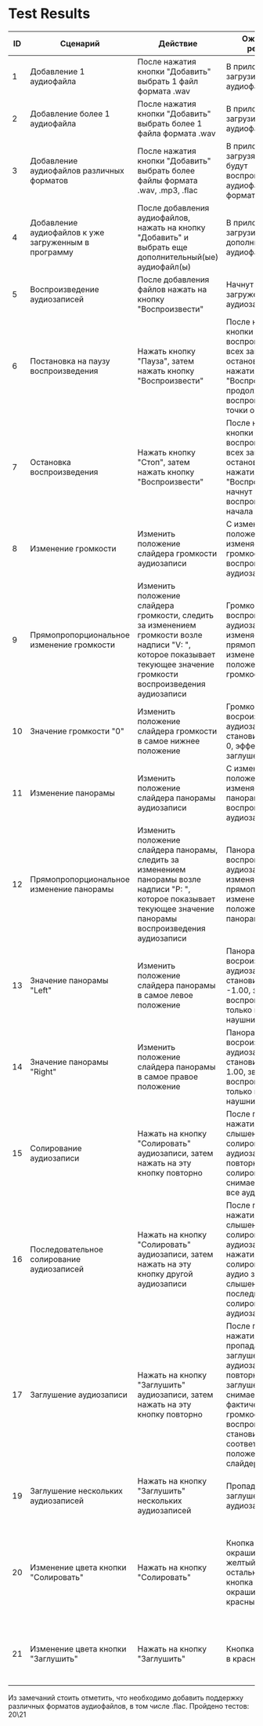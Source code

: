 # Test Results
| ID  | Сценарий | Действие | Ожидаемый результат | Фактический результат | Оценка |
| ------------- | ------------- | ------------- | ------------- | ------------- | ------------- |
|1|Добавление 1 аудиофайла|После нажатия кнопки "Добавить" выбрать 1 файл формата .wav|В приложение загрузиться 1 аудиофайл|Аудиофайл добавлен|Тест пройден|
|2|Добавление более 1 аудиофайла|После нажатия кнопки "Добавить" выбрать более 1 файла формата .wav|В приложение загрузиться более 1 аудиофайл|Несколько аудиофайлов были добавлены|Тест пройден|
|3|Добавление аудиофайлов различных форматов|После нажатия кнопки "Добавить" выбрать более файлы формата .wav, .mp3, .flac|В приложение загрузятся, а также будут воспроизводиться аудиофайлы данных форматов форматы|Были добавлены треки .wav .mp3 .flac. Wav и mp3 проигрываются, flac трек не проигрывается.|Тест не пройден|
|4|Добавление аудиофайлов к уже загруженным в программу|После добавления аудиофайлов, нажать на кнопку "Добавить" и выбрать еще дополнительный(ые) аудиофайл(ы)|В приложение загрузится(ятся) дополнительный(ые) аудиофайл(ы)|Дополнительные файлы загрузились|Тест пройден|
|5|Воспроизведение аудиозаписей|После добавления файлов нажать на кнопку "Воспроизвести"|Начнут играть загруженные аудиозаписи|Все добавленные файлы проигрываются|Тест пройден|
|6|Постановка на паузу воспроизведения|Нажать кнопку "Пауза", затем нажать кнопку "Воспроизвести"|После нажатия кнопки "Пауза" воспроизведение всех записей остановится, после нажатия кнопки "Воспроизвести" продолжат воспроизведение с точки остановки|Файлы запустились с точки остановки|Тест пройден|
|7|Остановка воспроизведения|Нажать кнопку "Стоп", затем нажать кнопку "Воспроизвести"|После нажатия кнопки "Стоп" воспроизведение всех записей остановится, после нажатия кнопки "Воспроизвести" начнут воспроизведение с начала аудиозаписи|Все файлы начали воспроизведение с начала аудиозаписи|Тест пройден|
|8|Изменение громкости|Изменить положение слайдера громкости аудиозаписи|С изменением положения слайдера изменяется громкость воспроизведения аудиозаписи|Передвигая слайдер вверх и вниз изменялась громкость записи|Тест пройден|
|9|Прямопропорциональное изменение громкости|Изменить положение слайдера громкости, следить за изменением громкости возле надписи "V: ", которое показывает текующее значение громкости воспроизведения аудиозаписи|Громкость воспроизведения аудиозаписи изменяется прямопорционально изменению положения слайдера громкости|При передвижении слайдера значение надписи изменялось в соответсвии с ихменением положения слайдера|Тест пройден|
|10|Значение громкости "0"|Изменить положение слайдера громкости в самое нижнее положение|Громкость восроизведения аудиозаписи становится равной 0, эффект заглушения|При значении громкости 0 трек был полностью заглушен|Тест пройден|
|11|Изменение панорамы|Изменить положение слайдера панорамы аудиозаписи|С изменением положения слайдера изменяется панорама воспроизведения аудиозаписи|Передвигая слайдер влево и вправо изменялась панорама аудиозаписи|Тест пройден|
|12|Прямопропорциональное изменение панорамы|Изменить положение слайдера панорамы, следить за изменением панорамы возле надписи "P: ", которое показывает текующее значение панорамы воспроизведения аудиозаписи|Панорама воспроизведения аудиозаписи изменяется прямопорционально изменению положения слайдера панорамы|При передвижение слайдера значение надписи изменялось в соответствии с изменением положения слайдера|Тест пройден|
|13|Значение панорамы "Left"|Изменить положение слайдера панорамы в самое левое положение|Панорама восроизведения аудиозаписи становится равной -1.00, звук воспроизводится только в левом наушнике(мониторе)|При панораме -1 звук воспроизводился только в левом наушнике|Тест пройден|
|14|Значение панорамы "Right"|Изменить положение слайдера панорамы в самое правое положение|Панорама восроизведения аудиозаписи становится равной 1.00, звук воспроизводится только в правом наушнике(мониторе)|При панораме 1 звук воспроизводился только в правом наушнике|Тест пройден|
|15|Солирование аудиозаписи|Нажать на кнопку "Солировать" аудиозаписи, затем нажать на эту кнопку повторно|После первого нажатия на кнопку слышен звук только солированной аудиозаписи, после повторного нажатия солирование снимается, слышны все аудиозаписи|При нажатии кнопки был слышен звук только выбранной аудиозаписи|Тест пройден|
|16|Последовательное солирование аудиозаписей|Нажать на кнопку "Солировать" аудиозаписи, затем нажать на эту кнопку другой аудиозаписи|После первого нажатия на кнопку слышен звук только солированной аудиозаписи, после нажатия кнопки солирования другой аудио записи, слышен звук только последней солированной аудиозаписи|При последовательном нажатии кнопки солировать воспроизводилась только последняя запись|Тест пройден|
|17|Заглушение аудиозаписи|Нажать на кнопку "Заглушить" аудиозаписи, затем нажать на эту кнопку повторно|После первого нажатия на кнопку пропадает звук заглушенной аудиозаписи, после повторного нажатия заглушение снимается, фактическая громкость воспроизведения становится равной в соответсвтие с положением слайдера громкости|После первого нажатия запись заглушалась, после повторного нажатия заглушение снималось|Тест пройден|
|19|Заглушение нескольких аудиозаписей|Нажать на кнопку "Заглушить" нескольких аудиозаписей|Пропадает звук заглушенных аудиозаписей|При  заглушении аудиозаписей пропадал звук выбранных аудиозаписей|Тест пройден|
|20|Изменение цвета кнопки "Солировать"|Нажать на кнопку "Солировать"|Кнопка окрашивается в желтый цвет, на остальных дорожках кнопка "Заглушить" окрашивается в красный цвет|При солироавнии трека кнопка солирования окрасилась в желтый цвет, а кнопки заглушения других треков окрасились в красный цвет|Тест пройден|
|21|Изменение цвета кнопки "Заглушить"|Нажать на кнопку "Заглушить"|Кнопка окрашивает в красный цвет|При заглушении аудиозаписи унопка заглушения окрашивалась в красный цвет|Тест пройден|

Из замечаний стоить отметить, что необходимо добавить поддержку различных форматов аудиофайлов, в том числе .flac.
Пройдено тестов: 20\21
